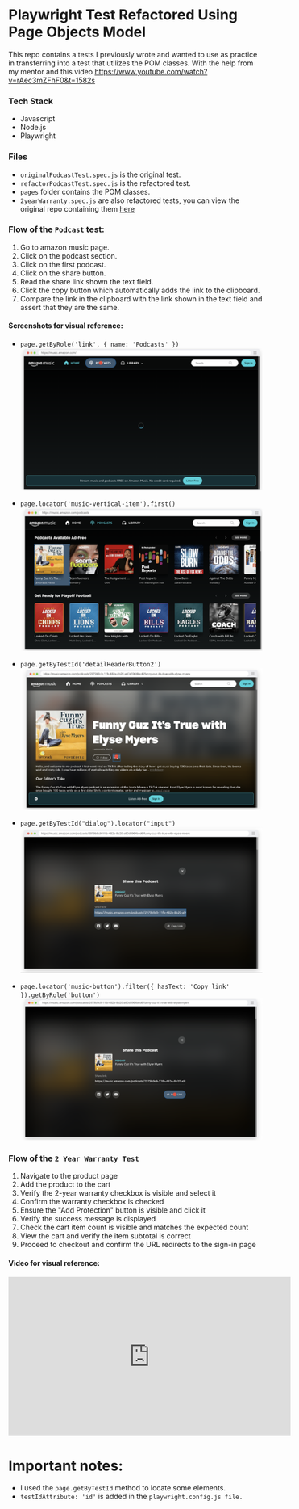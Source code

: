 # Playwright Test Refactored Using Page Objects Model 

This repo contains a tests I previously wrote and wanted to use as practice in transferring into a test that utilizes the POM classes. With the help from my mentor and this video https://www.youtube.com/watch?v=rAec3mZFhF0&t=1582s

### Tech Stack 
- Javascript
- Node.js
- Playwright

### Files
- `originalPodcastTest.spec.js` is the original test. 
- `refactorPodcastTest.spec.js` is the refactored test.
- `pages` folder contains the POM classes.
- `2yearWarranty.spec.js` are also refactored tests, you can view the original repo containing them [here](https://github.com/MRJOHN5ON/SocialQAproject)
  

### Flow of the `Podcast` test:

1. Go to amazon music page. 
2. Click on the podcast section. 
3. Click on the first podcast.
4. Click on the share button. 
5. Read the share link shown the text field.
6. Click the copy button which automatically adds the link to the clipboard.
7. Compare the link in the clipboard with the link shown in the text field and assert that they are the same.

#### Screenshots for visual reference:

- `page.getByRole('link', { name: 'Podcasts' })`<img src="./screenshots/1.png">

- `page.locator('music-vertical-item').first()` <img src="./screenshots/2.png">
- `page.getByTestId('detailHeaderButton2')`<img src="./screenshots/3.png">
- `page.getByTestId("dialog").locator("input")`<img src="./screenshots/4.png">
- `page.locator('music-button').filter({ hasText: 'Copy link' }).getByRole('button')`<img src="./screenshots/5.png">

### Flow of the `2 Year Warranty Test`
1. Navigate to the product page
2. Add the product to the cart
3. Verify the 2-year warranty checkbox is visible and select it
4. Confirm the warranty checkbox is checked
5. Ensure the "Add Protection" button is visible and click it
6. Verify the success message is displayed
7. Check the cart item count is visible and matches the expected count
8. View the cart and verify the item subtotal is correct
9. Proceed to checkout and confirm the URL redirects to the sign-in page
#### Video for visual reference:
<iframe width="560" height="315" src="https://www.youtube.com/embed/0s31v-AiT58?si=1yvgFQZa2orXnPFJ" title="YouTube video player" frameborder="0" allow="accelerometer; autoplay; clipboard-write; encrypted-media; gyroscope; picture-in-picture; web-share" referrerpolicy="strict-origin-when-cross-origin" allowfullscreen></iframe>

# Important notes:
- I used the `page.getByTestId` method to locate some elements.
- `testIdAttribute: 'id'` is added in the `playwright.config.js file.`
